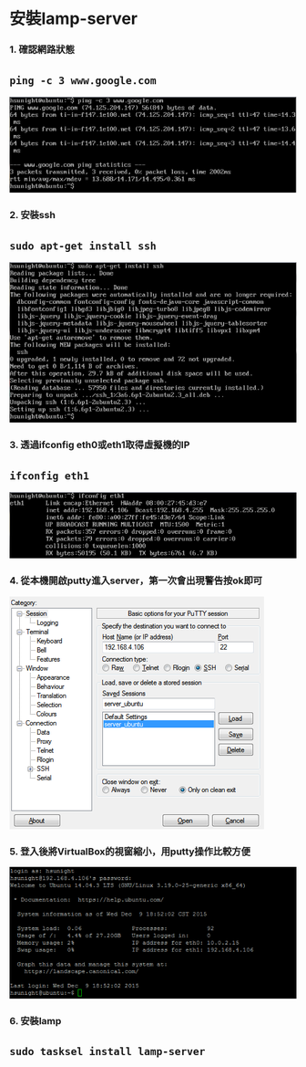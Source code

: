 # **安裝lamp-server**


### 1. 確認網路狀態
## ```ping -c 3 www.google.com```
![](img/p1_1.png)

### 2. 安裝ssh
## ```sudo apt-get install ssh```
![](img/p1_2.png)

### 3. 透過ifconfig eth0或eth1取得虛擬機的IP

## ```ifconfig eth1```
![](img/p1_3.png)

### 4. 從本機開啟putty進入server，第一次會出現警告按ok即可
![](img/p1_4.png)

### 5. 登入後將VirtualBox的視窗縮小，用putty操作比較方便

![](img/p1_5.png)

### 6. 安裝lamp
## ```sudo tasksel install lamp-server```